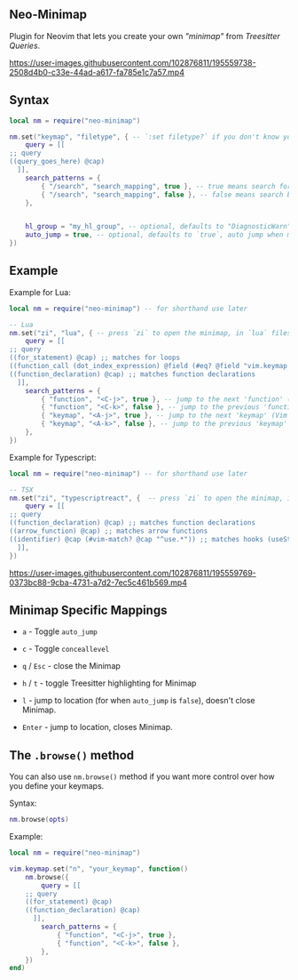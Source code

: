 ## Neo-Minimap

Plugin for Neovim that lets you create your own *"minimap"* from *Treesitter Queries*.

https://user-images.githubusercontent.com/102876811/195559738-2508d4b0-c33e-44ad-a617-fa785e1c7a57.mp4

## Syntax

```lua
local nm = require("neo-minimap")

nm.set("keymap", "filetype", { -- `:set filetype?` if you don't know your desired filetype
	query = [[
;; query
((query_goes_here) @cap)
  ]],
	search_patterns = {
		{ "/search", "search_mapping", true }, -- true means search forward
		{ "/search", "search_mapping", false }, -- false means search backwards
	},


	hl_group = "my_hl_group", -- optional, defaults to "DiagnosticWarn"
	auto_jump = true, -- optional, defaults to `true`, auto jump when move cursor
})
```

## Example

Example for Lua:
```lua
local nm = require("neo-minimap") -- for shorthand use later

-- Lua
nm.set("zi", "lua", { -- press `zi` to open the minimap, in `lua` files
	query = [[
;; query
((for_statement) @cap) ;; matches for loops
((function_call (dot_index_expression) @field (#eq? @field "vim.keymap.set")) @cap) ;; matches vim.keymap.set
((function_declaration) @cap) ;; matches function declarations
  ]],
	search_patterns = {
		{ "function", "<C-j>", true }, -- jump to the next 'function' (Vim pattern)
		{ "function", "<C-k>", false }, -- jump to the previous 'function' (Vim pattern)
		{ "keymap", "<A-j>", true }, -- jump to the next 'keymap' (Vim pattern)
		{ "keymap", "<A-k>", false }, -- jump to the previous 'keymap' (Vim pattern)
	},
})
```

Example for Typescript:
```lua
local nm = require("neo-minimap") -- for shorthand use later

-- TSX
nm.set("zi", "typescriptreact", {  -- press `zi` to open the minimap, in `typescriptreact` files
	query = [[
;; query
((function_declaration) @cap) ;; matches function declarations
((arrow_function) @cap) ;; matches arrow functions
((identifier) @cap (#vim-match? @cap "^use.*")) ;; matches hooks (useState, useEffect, use***, etc...)
  ]],
})
```

https://user-images.githubusercontent.com/102876811/195559769-0373bc88-9cba-4731-a7d2-7ec5c461b569.mp4

## Minimap Specific Mappings

- `a` - Toggle `auto_jump`
- `c` - Toggle `conceallevel`
- `q` / `Esc` - close the Minimap
- `h` / `t` - toggle Treesitter highlighting for Minimap

- `l` - jump to location (for when `auto_jump` is `false`), doesn't close Minimap.
- `Enter` - jump to location, closes Minimap.

## The `.browse()` method

You can also use `nm.browse()` method if you want more control over how you define your keymaps.

Syntax:

```lua
nm.browse(opts)
```

Example:

```lua
local nm = require("neo-minimap")

vim.keymap.set("n", "your_keymap", function()
    nm.browse({
        query = [[
    ;; query
    ((for_statement) @cap)
    ((function_declaration) @cap)
      ]],
        search_patterns = {
            { "function", "<C-j>", true },
            { "function", "<C-k>", false },
        },
    })
end)
```
